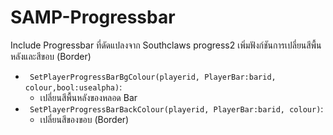 # SAMP-Progressbar

Include Progressbar ที่ดัดแปลงจาก Southclaws progress2 เพิ่มฟังก์ชันการเปลี่ยนสีพื้นหลังและสีขอบ (Border)

* ` SetPlayerProgressBarBgColour(playerid, PlayerBar:barid, colour,bool:usealpha)`:
  * เปลี่ยนสีพื้นหลังของหลอด Bar 
* ` SetPlayerProgressBarBackColour(playerid, PlayerBar:barid, colour)`:
  * เปลี่ยนสีของขอบ (Border)
